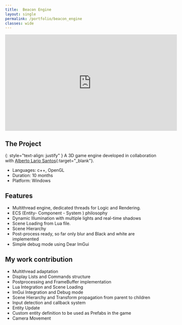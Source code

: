 ```yaml
---
title:  Beacon Engine
layout: single
permalink: /portfolio/beacon_engine
classes: wide
---
```


<iframe width="560" height="315" src="https://www.youtube.com/embed/6wuh0pfqeew" frameborder="0" allow="accelerometer; autoplay; clipboard-write; encrypted-media; gyroscope; picture-in-picture" allowfullscreen></iframe>
  
  
## The Project ##

{: style="text-align: justify" }
A 3D game engine developed in collaboration with [Alberto Lario Santos](https://www.linkedin.com/in/alberto-lario-santos-8685391b3/){:target="_blank"}. 

- Languages: c++, OpenGL
- Duration: 10 months
- Platform: Windows

## Features
- Multithread engine, dedicated threads for Logic and Rendering.
- ECS (Entity- Component - System ) philosophy
- Dynamic Illumination with multiple lights and real-time shadows
- Scene Loading from Lua file.
- Scene Hierarchy
- Post-process ready, so far only blur and Black and white are implemented
- Simple debug mode using Dear ImGui


## My work contribution
- Multithread adaptation
- Display Lists and Commands structure
- Postprocessing and FrameBuffer implementation
- Lua Integration and Scene Loading
- ImGui Integration and Debug mode
- Scene Hierarchy and Transform propagation from parent to children
- Input detection and callback system
- Entity Update
- Custom entity definition to be used as Prefabs in the game 
- Camera Movement